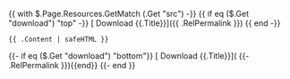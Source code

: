 {{ with $.Page.Resources.GetMatch (.Get "src") -}}
{{ if eq ($.Get "download") "top" -}}
[<i class='fas fa-download fa-fw'></i> Download {{.Title}}]({{ .RelPermalink }})
{{ end -}}
```{{.MediaType.SubType}}{{with $.Get "hl_lines"}} {hl_lines={{. | safeHTML}}} {{end}}
{{ .Content | safeHTML }}
```
{{- if eq ($.Get "download") "bottom"}}
[<i class='fas fa-download fa-fw'></i> Download {{.Title}}](
{{- .RelPermalink }}){{end}}
{{- end }}